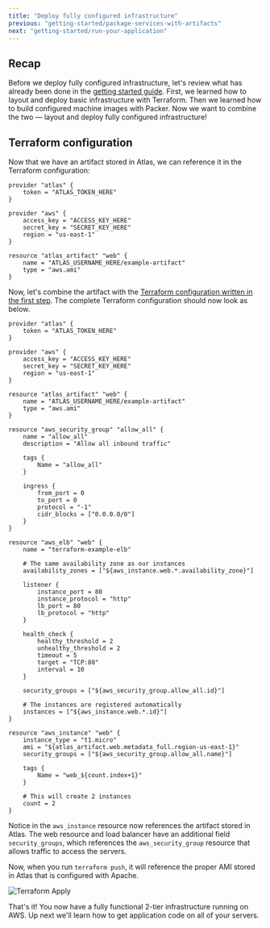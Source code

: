 ```yaml
---
title: "Deploy fully configured infrastructure"
previous: "getting-started/package-services-with-artifacts"
next: "getting-started/run-your-application"
---
```

## Recap
Before we deploy fully configured infrastructure, let's review what has already been done in the [getting started guide](/help/getting-started/getting-started-overview). First, we learned how to layout and deploy basic infrastructure with Terraform. Then we learned how to build configured machine images with Packer. Now we want to combine the two — layout and deploy fully configured infrastructure!

## Terraform configuration
Now that we have an artifact stored in Atlas, we can reference it in the Terraform configuration:

	provider "atlas" {
	    token = "ATLAS_TOKEN_HERE"
	}

	provider "aws" {
		access_key = "ACCESS_KEY_HERE"
		secret_key = "SECRET_KEY_HERE"
	    region = "us-east-1"
	}

	resource "atlas_artifact" "web" {
	    name = "ATLAS_USERNAME_HERE/example-artifact"
	    type = "aws.ami"
	}

Now, let's combine the artifact with the [Terraform configuration written in the first step](/help/getting-started/layout-infrastructure). The complete Terraform configuration should now look as below.

	provider "atlas" {
	    token = "ATLAS_TOKEN_HERE"
	}

	provider "aws" {
	    access_key = "ACCESS_KEY_HERE"
	    secret_key = "SECRET_KEY_HERE"
	    region = "us-east-1"
	}

	resource "atlas_artifact" "web" {
	    name = "ATLAS_USERNAME_HERE/example-artifact"
	    type = "aws.ami"
	}

	resource "aws_security_group" "allow_all" {
		name = "allow_all"
		description = "Allow all inbound traffic"

		tags {
			Name = "allow_all"
		}

		ingress {
			from_port = 0
			to_port = 0
			protocol = "-1"
			cidr_blocks = ["0.0.0.0/0"]
		}
	}

	resource "aws_elb" "web" {
	    name = "terraform-example-elb"

	    # The same availability zone as our instances
	    availability_zones = ["${aws_instance.web.*.availability_zone}"]

	    listener {
	        instance_port = 80
	        instance_protocol = "http"
	        lb_port = 80
	        lb_protocol = "http"
	    }

	    health_check {
			healthy_threshold = 2
			unhealthy_threshold = 2
			timeout = 5
			target = "TCP:80"
			interval = 10
	    }

	    security_groups = ["${aws_security_group.allow_all.id}"]

	    # The instances are registered automatically
	    instances = ["${aws_instance.web.*.id}"]
	}

	resource "aws_instance" "web" {
	    instance_type = "t1.micro"
	    ami = "${atlas_artifact.web.metadata_full.region-us-east-1}"
	    security_groups = ["${aws_security_group.allow_all.name}"]

		tags {
			Name = "web_${count.index+1}"
		}

	    # This will create 2 instances
	    count = 2
	}


Notice in the `aws_instance` resource now references the artifact stored in Atlas. The web resource and load balancer have an additional field `security_groups`, which references the `aws_security_group` resource that allows traffic to access the servers.

Now, when you run `terraform push`, it will reference the proper AMI stored in Atlas that is configured with Apache.

![Terraform Apply](/help-images/example-terraform-apply.png)

That's it! You now have a fully functional 2-tier infrastructure running on AWS. Up next we'll learn how to get application code on all of your servers.

